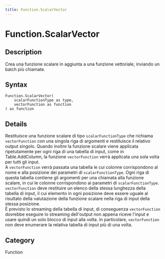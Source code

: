 ```yaml
---
title: Function.ScalarVector
---
```


# Function.ScalarVector


## Description

Crea una funzione scalare in aggiunta a una funzione vettoriale, inviando un batch più chiamate.


## Syntax

```powerquery
Function.ScalarVector(
    scalarFunctionType as type,
    vectorFunction as function
) as function
```


## Details

Restituisce una funzione scalare di tipo <code>scalarFunctionType</code> che richiama <code>vectorFunction</code> con una singola riga di argomenti e restituisce il relativo output singolo. Quando inoltre la funzione scalare viene applicata ripetutamente per ogni riga di una tabella di input, come in Table.AddColumn, la funzione <code>vectorFunction</code> verrà applicata una sola volta per tutti gli input.<br />A <code>vectorFunction</code> verrà passata una tabella le cui colonne corrispondono al nome e alla posizione dei parametri di <code>scalarFunctionType</code>. Ogni riga di questa tabella contiene gli argomenti per una chiamata alla funzione scalare, in cui le colonne corrispondono ai parametri di <code>scalarFunctionType</code>.<br /><code>vectorFunction</code> deve restituire un elenco della stessa lunghezza della tabella di input, il cui elemento in ogni posizione deve essere uguale al risultato della valutazione della funzione scalare nella riga di input della stessa posizione.<br />È previsto lo streaming della tabella di input, di conseguenza <code>vectorFunction</code> dovrebbe eseguire lo streaming dell'output non appena riceve l'input e usare quindi un solo blocco di input alla volta. In particolare, <code>vectorFunction</code> non deve enumerare la relativa tabella di input più di una volta.<br />



## Category
Function
